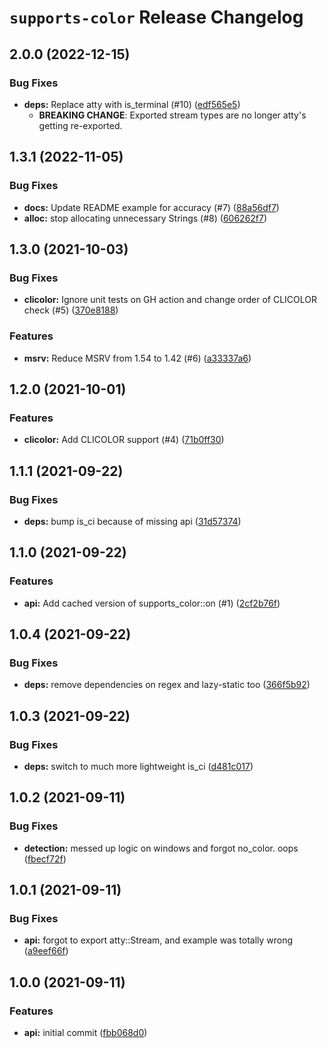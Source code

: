 # `supports-color` Release Changelog

<a name="2.0.0"></a>
## 2.0.0 (2022-12-15)

### Bug Fixes

* **deps:** Replace atty with is_terminal (#10) ([edf565e5](https://github.com/zkat/supports-color/commit/edf565e553a2ad8b429a0b54ecec4128b6430e2b))
    * **BREAKING CHANGE**: Exported stream types are no longer atty's getting re-exported.

<a name="1.3.1"></a>
## 1.3.1 (2022-11-05)

### Bug Fixes

* **docs:** Update README example for accuracy (#7) ([88a56df7](https://github.com/zkat/supports-color/commit/88a56df7d3143cd71b1f5ad88b0f65ff6ddce8eb))
* **alloc:** stop allocating unnecessary Strings (#8) ([606262f7](https://github.com/zkat/supports-color/commit/606262f7c1fd117610b582fa28ae0acf60341164))

<a name="1.3.0"></a>
## 1.3.0 (2021-10-03)

### Bug Fixes

* **clicolor:** Ignore unit tests on GH action and change order of CLICOLOR check (#5) ([370e8188](https://github.com/zkat/supports-color/commit/370e81885bf683287cdb2f639b59b86425d90e9c))

### Features

* **msrv:** Reduce MSRV from 1.54 to 1.42 (#6) ([a33337a6](https://github.com/zkat/supports-color/commit/a33337a653d3bfe71007947cd3ee57a787dcce64))

<a name="1.2.0"></a>
## 1.2.0 (2021-10-01)

### Features

* **clicolor:** Add CLICOLOR support (#4) ([71b0ff30](https://github.com/zkat/supports-color/commit/71b0ff30be9a9aa78d2d0197957d815fc5d1a357))

<a name="1.1.1"></a>
## 1.1.1 (2021-09-22)

### Bug Fixes

* **deps:** bump is_ci because of missing api ([31d57374](https://github.com/zkat/supports-color/commit/31d5737420ae2a587e63f4ce03ad3099dad25289))

<a name="1.1.0"></a>
## 1.1.0 (2021-09-22)

### Features

* **api:** Add cached version of supports_color::on (#1) ([2cf2b76f](https://github.com/zkat/supports-color/commit/2cf2b76f585d591acda45c28bffeeba28d030bfd))

<a name="1.0.4"></a>
## 1.0.4 (2021-09-22)

### Bug Fixes

* **deps:** remove dependencies on regex and lazy-static too ([366f5b92](https://github.com/zkat/supports-color/commit/366f5b92c8c806572f74adc91e8716e434a95efb))

<a name="1.0.3"></a>
## 1.0.3 (2021-09-22)

### Bug Fixes

* **deps:** switch to much more lightweight is_ci ([d481c017](https://github.com/zkat/supports-color/commit/d481c01754ebaefa7bcaf154b8a7c7d8d25bebb5))

<a name="1.0.2"></a>
## 1.0.2 (2021-09-11)

### Bug Fixes

* **detection:** messed up logic on windows and forgot no_color. oops ([fbecf72f](https://github.com/zkat/supports-color/commit/fbecf72f6331ddc08de625861d9bece0370b07c3))

<a name="1.0.1"></a>
## 1.0.1 (2021-09-11)

### Bug Fixes

* **api:** forgot to export atty::Stream, and example was totally wrong ([a9eef66f](https://github.com/zkat/supports-color/commit/a9eef66f5fa6b75b14bbb4d860f24dba9dcf5724))

<a name="1.0.0"></a>
## 1.0.0 (2021-09-11)

### Features

* **api:** initial commit ([fbb068d0](https://github.com/zkat/supports-color/commit/fbb068d070687eac0ecbef23015c07cd025ce161))

